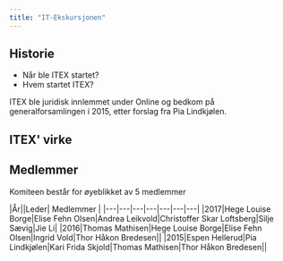 ```yaml
---
title: "IT-Ekskursjonen"
---
```


Historie
--------

* Når ble ITEX startet?
* Hvem startet ITEX?

ITEX ble juridisk innlemmet under Online og bedkom på generalforsamlingen i 2015, etter forslag fra Pia Lindkjølen.

ITEX' virke
-----------------


Medlemmer
---------

Komiteen består for øyeblikket av 5 medlemmer

|År||Leder|      Medlemmer      |
|---|---|---|---|---|---|---|
|2017|Hege Louise Borge|Elise Fehn Olsen|Andrea Leikvold|Christoffer Skar Loftsberg|Silje Sævig|Jie Li|
|2016|Thomas Mathisen|Hege Louise Borge|Elise Fehn Olsen|Ingrid Vold|Thor Håkon Bredesen||
|2015|Espen Hellerud|Pia Lindkjølen|Kari Frida Skjold|Thomas Mathisen|Thor Håkon Bredesen||